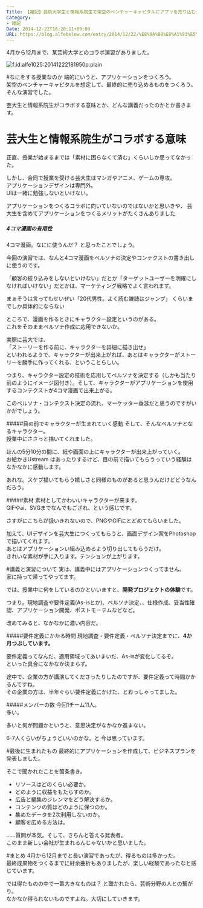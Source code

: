 ```yaml
---
Title: 【雑記】芸術大学生と情報系院生で架空のベンチャーキャピタルにアプリを売り込む演習講義
Category:
- 雑記
Date: 2014-12-22T18:20:11+09:00
URL: https://blog.alfebelow.com/entry/2014/12/22/%E8%8A%B8%E8%A1%93%E5%A4%A7%E5%AD%A6%E7%94%9F%E3%81%A8%E6%83%85%E5%A0%B1%E7%B3%BB%E9%99%A2%E7%94%9F%E3%81%A7%E6%9E%B6%E7%A9%BA%E3%81%AE%E3%83%99%E3%83%B3%E3%83%81%E3%83%A3%E3%83%BC%E3%82%AD%E3%83%A3%E3%83%94
---
```


4月から12月まで、某芸術大学とのコラボ演習がありました。

<p><span itemscope itemtype="http://schema.org/Photograph"><img src="http://cdn-ak.f.st-hatena.com/images/fotolife/a/alfe1025/20141222/20141222181950.png" alt="f:id:alfe1025:20141222181950p:plain" title="f:id:alfe1025:20141222181950p:plain" class="hatena-fotolife" itemprop="image"></span></p>


#なにをする授業なのか
端的にいうと、アプリケーションをつくろう。  
架空のベンチャーキャピタルを想定して、最終的に売り込めるものをつくろう。  
そんな演習でした。

芸大生と情報系院生がコラボする意味とか、どんな講義だったのかとか書きます。


<!-- more -->


# 芸大生と情報系院生がコラボする意味
正直、授業が始まるまでは「素材に困らなくて済む」くらいしか思ってなかった。  

しかし、合同で授業を受ける芸大生はマンガやアニメ、ゲームの専攻。  
アプリケーションデザインは専門外。  
UIは一緒に勉強しないといけない。

アプリケーションをつくるコラボに向いていないのではないかと思いきや、
芸大生を含めてアプリケーションをつくるメリットがたくさんありました

##### 4コマ漫画の有用性
4コマ漫画。なにに使うんだ？ と思ったことでしょう。

今回の演習では、なんと4コマ漫画をペルソナの決定やコンテクストの書き出しに使うのです。  

「顧客の絞り込みをしないといけない」だとか「ターゲットユーザーを明確にしなければいけない」だとかは、マーケティング戦略でよく言われます。

まぁそうは言ってもせいぜい「20代男性。よく読む雑誌はジャンプ」 くらいまでしか具体的にならない

ところで、漫画を作るときにキャラクター設定というのがある。  
これをそのままペルソナ作成に応用できないか。

実際に芸大では、  
「ストーリーを作る前に、キャラクターを詳細に描き出せ」  
といわれるようで、キャラクターが出来上がれば、あとはキャラクターがストーリーを勝手に作ってくれる、ということらしい。

つまり、キャラクター設定の技術を応用してペルソナを決定する（しかも当たり前のようにイメージ図付き）。そして、キャラクターがアプリケーションを使用するコンテクストが4コマ漫画で出来上がる。

このペルソナ・コンテクスト決定の流れ、マーケッター垂涎だと思うのですがいかがでしょう。

#####目の前でキャラクターが生まれていく感動
そして、そんなペルソナとなるキャラクター。  
授業中にささっと描いてくれました。

ほんの5分10分の間に、紙や画面の上にキャラクターが出来上がっていく。  
お絵かきUstream はあったりするけど、目の前で描いてもらうっていう経験はなかなかに感動します。

あれな。スケブ描いてもらう嬉しさと同様のものがあると思うんだけどどうなんだろう。

#####素材
素材としてかわいいキャラクターが来ます。  
GIFやai、SVGまでなんでもござれ、という感じです。

さすがにこちらが扱いきれないので、PNGやGIFにとどめてもらいました。

加えて、UIデザインを芸大生につくってもらうと、画面デザイン案をPhotoshopで描いてくれます。    
あとはアプリケーションい組み込めるよう切り出してもらうだけ。  
きれいな素材が手に入ります。テンションが上がります。


#講義と演習について
実は、講義中にはアプリケーションつくってません。  
家に持って帰ってやってます。

では、授業中に何をしているのかといいますと、**開発プロジェクトの体験**です。

つまり。現地調査や要件定義(As-isとか)、ペルソナ決定、、仕様作成、妥当性確認、アプリケーション開発、ポストモーテムなどなど。

改めてみると、なかなかに濃い内容だ。

#####要件定義にかかる時間
現地調査・要件定義・ペルソナ決定までに、**4か月つぶしています。**

要件定義ってなんだ、適用領域ってあいまいだ、As-isが変化してるぞ。  
といった具合になかなか決まらず。

途中で、企業の方が講演してくださったりしたのですが、要件定義って時間かかるんですね。  
その企業の方は、半年ぐらい要件定義にかけた、とおっしゃってました。


#####メンバーの数
今回1チーム11人。  
多い。

多いと何が問題かというと、意思決定がなかなか進まない。

6-7人くらいがちょうどいいのかな。と 今は思っています。

#最後に生まれたもの
最終的にアプリケーションを作成して、ビジネスプランを発表しました。

そこで聞かれたことを箇条書き。

* リソースはどのくらい必要か。
* どのように収益をもたらすのか。
* 広告と編集のジレンマをどう解決するか。
* コンテンツの質はどのように保つのか。
* 集めたデータを2次利用しないのか。
* 顧客を広める方法は。

……質問が本気。そして、きちんと答える発表者。  
このまま新しい会社が生まれるんじゃないかと思いました。

#まとめ
4月から12月までと長い演習であったが、得るものは多かった。  
最終成果物をつくるまでに紆余曲折もありましたが、楽しい経験であったなと感じています。

では得たものの中で一番大きなものは？ と聴かれたら、芸術分野の人との繋がり。  
なかなか得られないものですよね。大切にしていきます。
